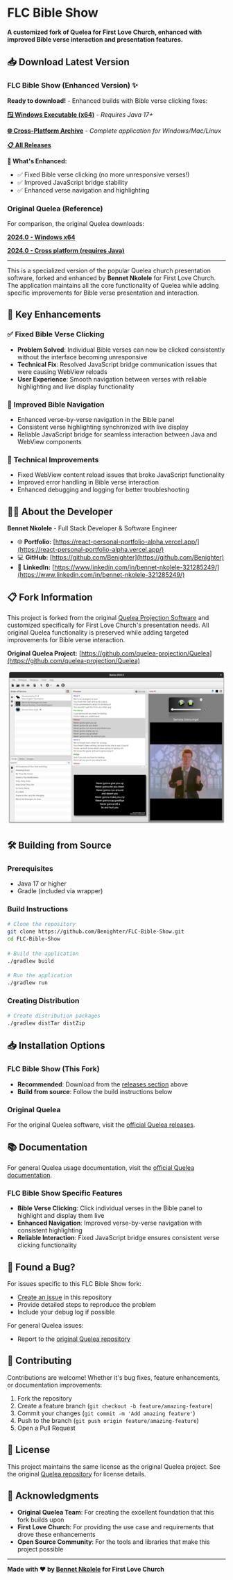 # FLC Bible Show

**A customized fork of Quelea for First Love Church, enhanced with improved Bible verse interaction and presentation features.**

## 📥 **Download Latest Version**

### FLC Bible Show (Enhanced Version) ✨
**Ready to download!** - Enhanced builds with Bible verse clicking fixes:

[**🪟 Windows Executable (x64)**](https://github.com/Benighter/FLC-Bible-Show/releases/latest/download/flc-bible-show-windows-x64.exe) - *Requires Java 17+*

[**🌐 Cross-Platform Archive**](https://github.com/Benighter/FLC-Bible-Show/releases/latest/download/flc-bible-show-crossplatform.tar.gz) - *Complete application for Windows/Mac/Linux*

[**📋 All Releases**](https://github.com/Benighter/FLC-Bible-Show/releases)

**🎯 What's Enhanced:**
- ✅ Fixed Bible verse clicking (no more unresponsive verses!)
- ✅ Improved JavaScript bridge stability
- ✅ Enhanced verse navigation and highlighting

### Original Quelea (Reference)
For comparison, the original Quelea downloads:

[**2024.0 - Windows x64**](https://github.com/quelea-projection/Quelea/releases/download/v2024.0/quelea-2024.0-x64-windows-install.exe)

[**2024.0 - Cross platform (requires Java)**](https://github.com/quelea-projection/Quelea/releases/download/v2024.0/quelea-2024.0-crossplatform-install.jar)

---

This is a specialized version of the popular Quelea church presentation software, forked and enhanced by **Bennet Nkolele** for First Love Church. The application maintains all the core functionality of Quelea while adding specific improvements for Bible verse presentation and interaction.

## 🚀 Key Enhancements

### ✅ **Fixed Bible Verse Clicking**
- **Problem Solved**: Individual Bible verses can now be clicked consistently without the interface becoming unresponsive
- **Technical Fix**: Resolved JavaScript bridge communication issues that were causing WebView reloads
- **User Experience**: Smooth navigation between verses with reliable highlighting and live display functionality

### 🎯 **Improved Bible Navigation**
- Enhanced verse-by-verse navigation in the Bible panel
- Consistent verse highlighting synchronized with live display
- Reliable JavaScript bridge for seamless interaction between Java and WebView components

### 🔧 **Technical Improvements**
- Fixed WebView content reload issues that broke JavaScript functionality
- Improved error handling in Bible verse interaction
- Enhanced debugging and logging for better troubleshooting

## 👨‍💻 **About the Developer**

**Bennet Nkolele** - Full Stack Developer & Software Engineer

* 🌐 **Portfolio:** [https://react-personal-portfolio-alpha.vercel.app/](https://react-personal-portfolio-alpha.vercel.app/)
* 💻 **GitHub:** [https://github.com/Benighter](https://github.com/Benighter)
* 🔗 **LinkedIn:** [https://www.linkedin.com/in/bennet-nkolele-321285249/](https://www.linkedin.com/in/bennet-nkolele-321285249/)

## 📋 **Fork Information**

This project is forked from the original [Quelea Projection Software](https://github.com/quelea-projection/Quelea) and customized specifically for First Love Church's presentation needs. All original Quelea functionality is preserved while adding targeted improvements for Bible verse interaction.

**Original Quelea Project:** [https://github.com/quelea-projection/Quelea](https://github.com/quelea-projection/Quelea)

![screenshot](screenshot.png)

## 🛠️ **Building from Source**

### Prerequisites
- Java 17 or higher
- Gradle (included via wrapper)

### Build Instructions
```bash
# Clone the repository
git clone https://github.com/Benighter/FLC-Bible-Show.git
cd FLC-Bible-Show

# Build the application
./gradlew build

# Run the application
./gradlew run
```

### Creating Distribution
```bash
# Create distribution packages
./gradlew distTar distZip
```

## 📥 **Installation Options**

### FLC Bible Show (This Fork)
- **Recommended**: Download from the [releases section](https://github.com/Benighter/FLC-Bible-Show/releases) above
- **Build from source**: Follow the build instructions below

### Original Quelea
For the original Quelea software, visit the [official Quelea releases](https://github.com/quelea-projection/Quelea/releases).

## 📚 **Documentation**

For general Quelea usage documentation, visit the [official Quelea documentation](https://quelea-projection.github.io/docs/).

### FLC Bible Show Specific Features
- **Bible Verse Clicking**: Click individual verses in the Bible panel to highlight and display them live
- **Enhanced Navigation**: Improved verse-by-verse navigation with consistent highlighting
- **Reliable Interaction**: Fixed JavaScript bridge ensures consistent verse clicking functionality

## 🐛 **Found a Bug?**

For issues specific to this FLC Bible Show fork:
- [Create an issue](https://github.com/Benighter/FLC-Bible-Show/issues) in this repository
- Provide detailed steps to reproduce the problem
- Include your debug log if possible

For general Quelea issues:
- Report to the [original Quelea repository](https://github.com/quelea-projection/Quelea/issues)

## 🤝 **Contributing**

Contributions are welcome! Whether it's bug fixes, feature enhancements, or documentation improvements:

1. Fork the repository
2. Create a feature branch (`git checkout -b feature/amazing-feature`)
3. Commit your changes (`git commit -m 'Add amazing feature'`)
4. Push to the branch (`git push origin feature/amazing-feature`)
5. Open a Pull Request

## 📄 **License**

This project maintains the same license as the original Quelea project. See the original [Quelea repository](https://github.com/quelea-projection/Quelea) for license details.

## 🙏 **Acknowledgments**

- **Original Quelea Team**: For creating the excellent foundation that this fork builds upon
- **First Love Church**: For providing the use case and requirements that drove these enhancements
- **Open Source Community**: For the tools and libraries that make this project possible

---

**Made with ❤️ by [Bennet Nkolele](https://github.com/Benighter) for First Love Church**
